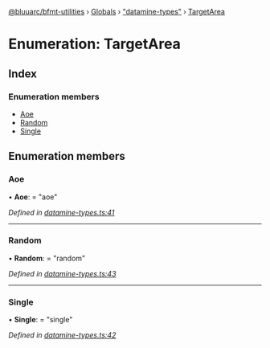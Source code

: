 [@bluuarc/bfmt-utilities](../README.md) › [Globals](../globals.md) › ["datamine-types"](../modules/_datamine_types_.md) › [TargetArea](_datamine_types_.targetarea.md)

# Enumeration: TargetArea

## Index

### Enumeration members

* [Aoe](_datamine_types_.targetarea.md#aoe)
* [Random](_datamine_types_.targetarea.md#random)
* [Single](_datamine_types_.targetarea.md#single)

## Enumeration members

###  Aoe

• **Aoe**: = "aoe"

*Defined in [datamine-types.ts:41](https://github.com/BluuArc/bfmt-utilities/blob/2dbb89b/src/datamine-types.ts#L41)*

___

###  Random

• **Random**: = "random"

*Defined in [datamine-types.ts:43](https://github.com/BluuArc/bfmt-utilities/blob/2dbb89b/src/datamine-types.ts#L43)*

___

###  Single

• **Single**: = "single"

*Defined in [datamine-types.ts:42](https://github.com/BluuArc/bfmt-utilities/blob/2dbb89b/src/datamine-types.ts#L42)*
